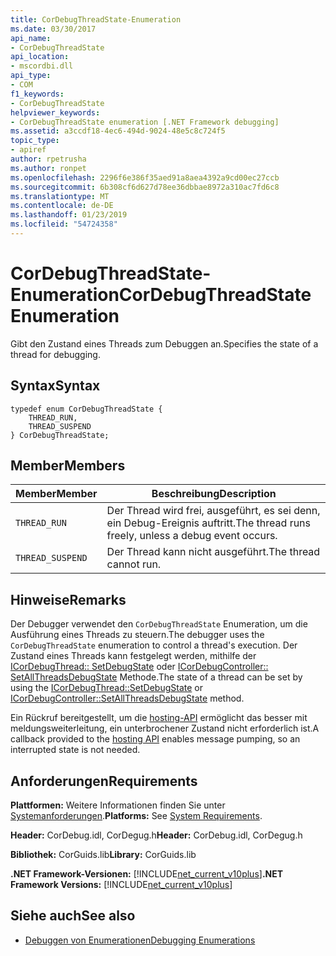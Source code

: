 ```yaml
---
title: CorDebugThreadState-Enumeration
ms.date: 03/30/2017
api_name:
- CorDebugThreadState
api_location:
- mscordbi.dll
api_type:
- COM
f1_keywords:
- CorDebugThreadState
helpviewer_keywords:
- CorDebugThreadState enumeration [.NET Framework debugging]
ms.assetid: a3ccdf18-4ec6-494d-9024-48e5c8c724f5
topic_type:
- apiref
author: rpetrusha
ms.author: ronpet
ms.openlocfilehash: 2296f6e386f35aed91a8aea4392a9cd00ec27ccb
ms.sourcegitcommit: 6b308cf6d627d78ee36dbbae8972a310ac7fd6c8
ms.translationtype: MT
ms.contentlocale: de-DE
ms.lasthandoff: 01/23/2019
ms.locfileid: "54724358"
---
```

# <a name="cordebugthreadstate-enumeration"></a><span data-ttu-id="f7a74-102">CorDebugThreadState-Enumeration</span><span class="sxs-lookup"><span data-stu-id="f7a74-102">CorDebugThreadState Enumeration</span></span>
<span data-ttu-id="f7a74-103">Gibt den Zustand eines Threads zum Debuggen an.</span><span class="sxs-lookup"><span data-stu-id="f7a74-103">Specifies the state of a thread for debugging.</span></span>  
  
## <a name="syntax"></a><span data-ttu-id="f7a74-104">Syntax</span><span class="sxs-lookup"><span data-stu-id="f7a74-104">Syntax</span></span>  
  
```  
typedef enum CorDebugThreadState {  
    THREAD_RUN,  
    THREAD_SUSPEND  
} CorDebugThreadState;  
```  
  
## <a name="members"></a><span data-ttu-id="f7a74-105">Member</span><span class="sxs-lookup"><span data-stu-id="f7a74-105">Members</span></span>  
  
|<span data-ttu-id="f7a74-106">Member</span><span class="sxs-lookup"><span data-stu-id="f7a74-106">Member</span></span>|<span data-ttu-id="f7a74-107">Beschreibung</span><span class="sxs-lookup"><span data-stu-id="f7a74-107">Description</span></span>|  
|------------|-----------------|  
|`THREAD_RUN`|<span data-ttu-id="f7a74-108">Der Thread wird frei, ausgeführt, es sei denn, ein Debug-Ereignis auftritt.</span><span class="sxs-lookup"><span data-stu-id="f7a74-108">The thread runs freely, unless a debug event occurs.</span></span>|  
|`THREAD_SUSPEND`|<span data-ttu-id="f7a74-109">Der Thread kann nicht ausgeführt.</span><span class="sxs-lookup"><span data-stu-id="f7a74-109">The thread cannot run.</span></span>|  
  
## <a name="remarks"></a><span data-ttu-id="f7a74-110">Hinweise</span><span class="sxs-lookup"><span data-stu-id="f7a74-110">Remarks</span></span>  
 <span data-ttu-id="f7a74-111">Der Debugger verwendet den `CorDebugThreadState` Enumeration, um die Ausführung eines Threads zu steuern.</span><span class="sxs-lookup"><span data-stu-id="f7a74-111">The debugger uses the `CorDebugThreadState` enumeration to control a thread's execution.</span></span> <span data-ttu-id="f7a74-112">Der Zustand eines Threads kann festgelegt werden, mithilfe der [ICorDebugThread:: SetDebugState](../../../../docs/framework/unmanaged-api/debugging/icordebugthread-setdebugstate-method.md) oder [ICorDebugController:: SetAllThreadsDebugState](../../../../docs/framework/unmanaged-api/debugging/icordebugcontroller-setallthreadsdebugstate-method.md) Methode.</span><span class="sxs-lookup"><span data-stu-id="f7a74-112">The state of a thread can be set by using the [ICorDebugThread::SetDebugState](../../../../docs/framework/unmanaged-api/debugging/icordebugthread-setdebugstate-method.md) or [ICorDebugController::SetAllThreadsDebugState](../../../../docs/framework/unmanaged-api/debugging/icordebugcontroller-setallthreadsdebugstate-method.md) method.</span></span>  
  
 <span data-ttu-id="f7a74-113">Ein Rückruf bereitgestellt, um die [hosting-API](../../../../docs/framework/unmanaged-api/hosting/index.md) ermöglicht das besser mit meldungsweiterleitung, ein unterbrochener Zustand nicht erforderlich ist.</span><span class="sxs-lookup"><span data-stu-id="f7a74-113">A callback provided to the [hosting API](../../../../docs/framework/unmanaged-api/hosting/index.md) enables message pumping, so an interrupted state is not needed.</span></span>  
  
## <a name="requirements"></a><span data-ttu-id="f7a74-114">Anforderungen</span><span class="sxs-lookup"><span data-stu-id="f7a74-114">Requirements</span></span>  
 <span data-ttu-id="f7a74-115">**Plattformen:** Weitere Informationen finden Sie unter [Systemanforderungen](../../../../docs/framework/get-started/system-requirements.md).</span><span class="sxs-lookup"><span data-stu-id="f7a74-115">**Platforms:** See [System Requirements](../../../../docs/framework/get-started/system-requirements.md).</span></span>  
  
 <span data-ttu-id="f7a74-116">**Header:** CorDebug.idl, CorDegug.h</span><span class="sxs-lookup"><span data-stu-id="f7a74-116">**Header:** CorDebug.idl, CorDegug.h</span></span>  
  
 <span data-ttu-id="f7a74-117">**Bibliothek:** CorGuids.lib</span><span class="sxs-lookup"><span data-stu-id="f7a74-117">**Library:** CorGuids.lib</span></span>  
  
 <span data-ttu-id="f7a74-118">**.NET Framework-Versionen:** [!INCLUDE[net_current_v10plus](../../../../includes/net-current-v10plus-md.md)]</span><span class="sxs-lookup"><span data-stu-id="f7a74-118">**.NET Framework Versions:** [!INCLUDE[net_current_v10plus](../../../../includes/net-current-v10plus-md.md)]</span></span>  
  
## <a name="see-also"></a><span data-ttu-id="f7a74-119">Siehe auch</span><span class="sxs-lookup"><span data-stu-id="f7a74-119">See also</span></span>
- [<span data-ttu-id="f7a74-120">Debuggen von Enumerationen</span><span class="sxs-lookup"><span data-stu-id="f7a74-120">Debugging Enumerations</span></span>](../../../../docs/framework/unmanaged-api/debugging/debugging-enumerations.md)
